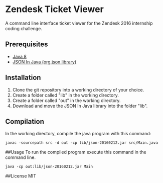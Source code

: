 # Zendesk Ticket Viewer
A command line interface ticket viewer for the Zendesk 2016 internship coding challenge.

## Prerequisites
- [Java 8](https://java.com/en/download/)
- [JSON In Java (org.json library)](http://central.maven.org/maven2/org/json/json/20160212/json-20160212.jar)

## Installation
1. Clone the git repository into a working directory of your choice.
2. Create a folder called "lib" in the working directory.
3. Create a folder called "out" in the working directory.
4. Download and move the JSON In Java library into the folder "lib".

## Compilation
In the working directory, compile the java program with this command:

`javac -sourcepath src -d out -cp lib/json-20160212.jar src/Main.java`

##Usage
To run the compiled program execute this command in the command line.

`java -cp out:lib/json-20160212.jar Main`

##License
MIT